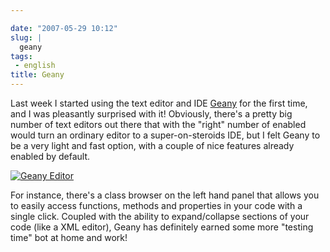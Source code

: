 ```yaml
---

date: "2007-05-29 10:12"
slug: |
  geany
tags:
 - english
title: Geany
---
```


Last week I started using the text editor and IDE
[Geany](http://geany.uvena.de/) for the first time, and I was pleasantly
surprised with it! Obviously, there's a pretty big number of text
editors out there that with the "right" number of enabled would turn an
ordinary editor to a super-on-steroids IDE, but I felt Geany to be a
very light and fast option, with a couple of nice features already
enabled by default.

[![Geany
Editor](http://farm1.static.flickr.com/228/519715421_8f2330d174.jpg)](http://www.flickr.com/photos/25563799@N00/519715421/)

For instance, there's a class browser on the left hand panel that allows
you to easily access functions, methods and properties in your code with
a single click. Coupled with the ability to expand/collapse sections of
your code (like a XML editor), Geany has definitely earned some more
"testing time" bot at home and work!
